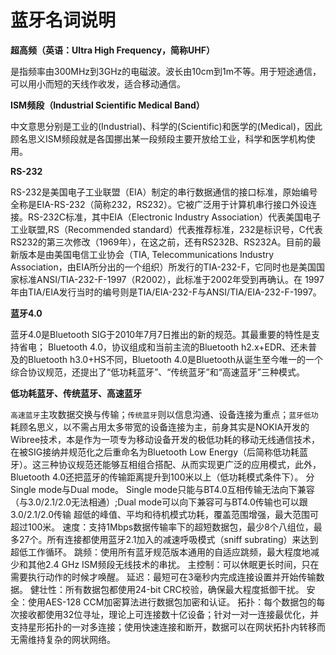 # 蓝牙名词说明

**超高频（英语：Ultra High Frequency，简称UHF）**

是指频率由300MHz到3GHz的电磁波。波长由10cm到1m不等。用于短途通信，可以用小而短的天线作收发，适合移动通信。

**ISM频段（Industrial Scientific Medical Band）**

中文意思分别是工业的(Industrial)、科学的(Scientific)和医学的(Medical)，因此顾名思义ISM频段就是各国挪出某一段频段主要开放给工业，科学和医学机构使用。

**RS-232**

RS-232是美国电子工业联盟（EIA）制定的串行数据通信的接口标准，原始编号全称是EIA-RS-232（简称232，RS232）。它被广泛用于计算机串行接口外设连接。RS-232C标准，其中EIA（Electronic Industry Association）代表美国电子工业联盟,RS（Recommended standard）代表推荐标准，232是标识号，C代表RS232的第三次修改（1969年），在这之前，还有RS232B、RS232A。目前的最新版本是由美国电信工业协会（TIA, Telecommunications Industry Association，由EIA所分出的一个组织）所发行的TIA-232-F，它同时也是美国国家标准ANSI/TIA-232-F-1997（R2002），此标准于2002年受到再确认。在 1997年由TIA/EIA发行当时的编号则是TIA/EIA-232-F与ANSI/TIA/EIA-232-F-1997。

**蓝牙4.0**

蓝牙4.0是Bluetooth SIG于2010年7月7日推出的新的规范。其最重要的特性是支持省电；
Bluetooth 4.0，协议组成和当前主流的Bluetooth h2.x+EDR、还未普及的Bluetooth h3.0+HS不同，Bluetooth 4.0是Bluetooth从诞生至今唯一的一个综合协议规范，还提出了“低功耗蓝牙”、“传统蓝牙”和“高速蓝牙”三种模式。

**低功耗蓝牙、传统蓝牙、高速蓝牙**

`高速蓝牙`主攻数据交换与传输；`传统蓝牙`则以信息沟通、设备连接为重点；`蓝牙低功`耗顾名思义，以不需占用太多带宽的设备连接为主，前身其实是NOKIA开发的Wibree技术，本是作为一项专为移动设备开发的极低功耗的移动无线通信技术，在被SIG接纳并规范化之后重命名为Bluetooth Low Energy（后简称低功耗蓝牙）。这三种协议规范还能够互相组合搭配、从而实现更广泛的应用模式，此外，Bluetooth 4.0还把蓝牙的传输距离提升到100米以上（低功耗模式条件下）。
分Single mode与Dual mode。
Single mode只能与BT4.0互相传输无法向下兼容（与3.0/2.1/2.0无法相通）;Dual mode可以向下兼容可与BT4.0传输也可以跟3.0/2.1/2.0传输
超低的峰值、平均和待机模式功耗，覆盖范围增强，最大范围可超过100米。
速度：支持1Mbps数据传输率下的超短数据包，最少8个八组位，最多27个。所有连接都使用蓝牙2.1加入的减速呼吸模式（sniff subrating）来达到超低工作循环。
跳频：使用所有蓝牙规范版本通用的自适应跳频，最大程度地减少和其他2.4 GHz ISM频段无线技术的串扰。
主控制：可以休眠更长时间，只在需要执行动作的时候才唤醒。
延迟：最短可在3毫秒内完成连接设置并开始传输数据。
健壮性：所有数据包都使用24-bit CRC校验，确保最大程度抵御干扰。
安全：使用AES-128 CCM加密算法进行数据包加密和认证。
拓扑：每个数据包的每次接收都使用32位寻址，理论上可连接数十亿设备；针对一对一连接最优化，并支持星形拓扑的一对多连接；使用快速连接和断开，数据可以在网状拓扑内转移而无需维持复杂的网状网络。




